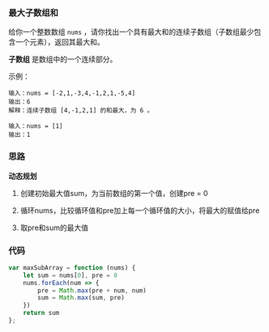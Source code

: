 ### 最大子数组和

给你一个整数数组 `nums` ，请你找出一个具有最大和的连续子数组（子数组最少包含一个元素），返回其最大和。

**子数组** 是数组中的一个连续部分。

示例：

```
输入：nums = [-2,1,-3,4,-1,2,1,-5,4]
输出：6
解释：连续子数组 [4,-1,2,1] 的和最大，为 6 。

输入：nums = [1]
输出：1
```

### 思路

**动态规划**

1. 创建初始最大值sum，为当前数组的第一个值，创建pre = 0

2. 循环nums，比较循环值和pre加上每一个循环值的大小，将最大的赋值给pre

3. 取pre和sum的最大值

   

### 代码

```js
var maxSubArray = function (nums) {
    let sum = nums[0], pre = 0
    nums.forEach(num => {
        pre = Math.max(pre + num, num)
        sum = Math.max(sum, pre)
    })
    return sum
};
```



